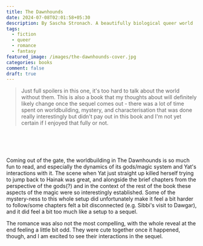 ```yaml
---
title: The Dawnhounds
date: 2024-07-08T02:01:58+05:30
description: By Sascha Stronach. A beautifully biological queer world
tags:
  - fiction
  - queer
  - romance
  - fantasy
featured_image: /images/the-dawnhounds-cover.jpg
categories: books
comment: false
draft: true
---
```

> Just full spoilers in this one, it's too hard to talk about the world without them. This is also a book that my thoughts about will definitely likely change once the sequel comes out - there was a lot of time spent on worldbuilding, mystery, and characterisation that was done really interestingly but didn't pay out in this book and I'm not yet certain if I enjoyed that fully or not.

\
\
\
\
Coming out of the gate, the worldbuilding in The Dawnhounds is so much fun to read, and especially the dynamics of its gods/magic system and Yat's interactions with it. The scene when Yat just straight up killed herself trying to jump back to Hainak was great, and alongside the brief chapters from the perspective of the gods(?) and in the context of the rest of the book these aspects of the magic were so interestingly established. Some of the mystery-ness to this whole setup did unfortunately make it feel a bit harder to follow/some chapters felt a bit disconnected (e.g. Sibbi's visit to Dawgar), and it did feel a bit too much like a setup to a sequel.

The romance was also not the most compelling, with the whole reveal at the end feeling a little bit odd. They were cute together once it happened, though, and I am excited to see their interactions in the sequel.


